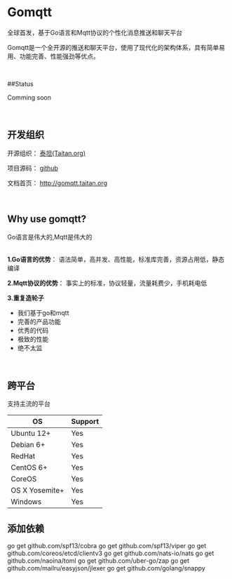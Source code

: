 # Gomqtt

全球首发，基于Go语言和Mqtt协议的个性化消息推送和聊天平台

Gomqtt是一个全开源的推送和聊天平台，使用了现代化的架构体系，具有简单易用、功能完善、性能强劲等优点。


<br />

##Status

Comming soon

<br />

## 开发组织

开源组织： <a href="http://taitan.org">泰坦(Taitan.org)</a></p>

项目源码： <a href="https://im.zgl/gomqtt">github</a>

文档首页： <a href="http://gomqtt.taitan.org">http://gomqtt.taitan.org</a>

<br />

## Why use gomqtt?

Go语言是伟大的,Mqtt是伟大的
<br />
<br />
 

**1.Go语言的优势**：
  语法简单，高并发、高性能，标准库完善，资源占用低，静态编译

**2.Mqtt协议的优势**：
  事实上的标准，协议轻量，流量耗费少，手机耗电低

**3.重复造轮子**

 -  我们基于go和mqtt
 -  完善的产品功能
 -  优秀的代码
 -  极致的性能
 -  绝不太监
 

<br />


## 跨平台
支持主流的平台

OS             | Support 
---------------|----------
Ubuntu 12+     | Yes          
Debian 6+      | Yes          
RedHat         | Yes          
CentOS 6+      | Yes          
CoreOS         | Yes              
OS X Yosemite+ | Yes          
Windows        | Yes           
 
## 添加依赖
go get github.com/spf13/cobra
go get github.com/spf13/viper
go get github.com/coreos/etcd/clientv3
go get github.com/nats-io/nats
go get github.com/naoina/toml
go get github.com/uber-go/zap
go get github.com/mailru/easyjson/jlexer
go get github.com/golang/snappy
